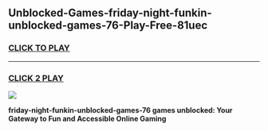 
## Unblocked-Games-friday-night-funkin-unblocked-games-76-Play-Free-81uec
<h3>
<a href="https://premium76.site?title=friday-night-funkin-unblocked-games-76&ref=17A">CLICK TO PLAY</a></h3>
<hr>

<h3>
<a href="https://premium76.site?title=friday-night-funkin-unblocked-games-76&ref=17A">CLICK 2 PLAY</a>
  
</h3>

<a href="https://premium76.site?title=friday-night-funkin-unblocked-games-76&ref=17A"><img src="https://clearcache.store/games.png"></a>


**friday-night-funkin-unblocked-games-76 games unblocked: Your Gateway to Fun and Accessible Online Gaming**

